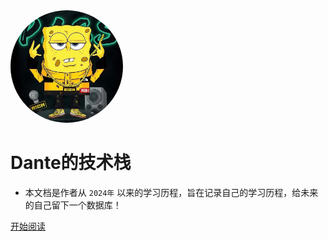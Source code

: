 <img width="180px" style="border-radius: 50%" bor src="image/head.jpg">

# Dante的技术栈

- 本文档是作者从 ```2024年``` 以来的学习历程，旨在记录自己的学习历程，给未来的自己留下一个数据库！

<!-- [![stars](https://badgen.net/github/stars/Q-Angelo/Nodejs-Roadmap?icon=github&color=4ab8a1)](https://github.com/Q-Angelo/Nodejs-Roadmap) [![forks](https://badgen.net/github/forks/Q-Angelo/Nodejs-Roadmap?icon=github&color=4ab8a1)](https://github.com/Q-Angelo/Nodejs-Roadmap) -->

<!-- [GitHub](<https://github.com/Q-Angelo/Nodejs-Roadmap>) -->
[开始阅读](README.md)